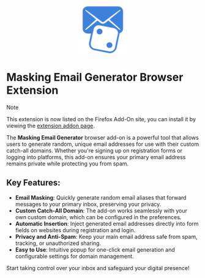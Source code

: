 <p align="center"><img src="icons/icon-128.png" height="130"></p>

# Masking Email Generator Browser Extension

> [!NOTE]
> This extension is now listed on the Firefox Add-On site, you can install it by viewing the [extension addon page](https://addons.mozilla.org/en-US/firefox/addon/masking-email-generator/?utm_source=addons.mozilla.org&utm_medium=referral&utm_content=search).

The **Masking Email Generator** browser add-on is a powerful tool that allows users to generate random, unique email addresses for use with their custom catch-all domains. Whether you're signing up on registration forms or logging into platforms, this add-on ensures your primary email address remains private while protecting you from spam.

## Key Features:

- **Email Masking**: Quickly generate random email aliases that forward messages to your primary inbox, preserving your privacy.
- **Custom Catch-All Domain**: The add-on works seamlessly with your own custom domain, which can be configured in the preferences.
- **Automatic Insertion**: Inject generated email addresses directly into form fields on websites during registration and login.
- **Privacy and Anti-Spam**: Keep your main email address safe from spam, tracking, or unauthorized sharing.
- **Easy to Use**: Intuitive popup for one-click email generation and configurable settings for domain management.


Start taking control over your inbox and safeguard your digital presence!
